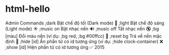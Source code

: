 # html-hello
Admin Commands 
;dark
Bật chế độ tối (Dark mode) 🌙
;light
Bật chế độ sáng (Light mode) ☀️
;music on
Bật nhạc nền 🔊
;music off
Tắt nhạc nền 🔇
;bg [màu]
Đổi màu nền (ví dụ: ;bg red, ;bg #00ffcc) 🎨
;reset bg
Trả về nền mặc định 🌈
;hide [id]
Ẩn phần tử có id tương ứng (ví dụ: ;hide clock-container) ❌
;show [id]
Hiện phần tử có id tương ứng ✅
2015
